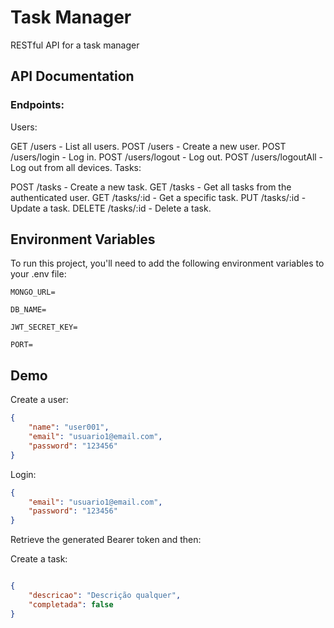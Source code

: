 # Task Manager
RESTful API for a task manager

## API Documentation

### Endpoints:

Users:

GET /users - List all users.
POST /users - Create a new user.
POST /users/login - Log in.
POST /users/logout - Log out.
POST /users/logoutAll - Log out from all devices.
Tasks:

POST /tasks - Create a new task.
GET /tasks - Get all tasks from the authenticated user.
GET /tasks/:id - Get a specific task.
PUT /tasks/:id - Update a task.
DELETE /tasks/:id - Delete a task.


## Environment Variables

To run this project, you'll need to add the following environment variables to your .env file:

`MONGO_URL=`

`DB_NAME=`

`JWT_SECRET_KEY=`

`PORT=`

## Demo

Create a user:

```json
{
    "name": "user001",
    "email": "usuario1@email.com",
    "password": "123456"
}
```
Login:

```json
{
    "email": "usuario1@email.com",
    "password": "123456"
}

```
Retrieve the generated Bearer token and then:

Create a task:

```json

{
    "descricao": "Descrição qualquer",
    "completada": false
}
```



